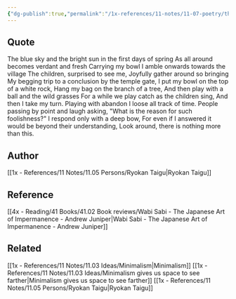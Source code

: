 ```yaml
---
{"dg-publish":true,"permalink":"/1x-references/11-notes/11-07-poetry/there-is-nothing-more-than-this-ryokan-taigu/","title":"There is nothing more than this - Ryokan Taigu","created":"2024-02-14T20:18:17.919+03:00","updated":"2024-02-14T20:18:17.919+03:00"}
---
```



## Quote
The blue sky and the bright sun in the first days of spring
As all around becomes verdant and fresh
Carrying my bowl I amble onwards towards the village
The children, surprised to see me,
Joyfully gather around so bringing
My begging trip to a conclusion by the temple gate,
I put my bowl on the top of a white rock,
Hang my bag on the branch of a tree,
And then play with a ball and the wild grasses
For a while we play catch as the children sing,
And then I take my turn. 
Playing with abandon I loose all track of time.
People passing by point and laugh asking,
"What is the reason for such foolishness?"
I respond only with a deep bow,
For even if I answered it would be beyond their understanding,
Look around, there is nothing more than this.

## Author
[[1x - References/11 Notes/11.05 Persons/Ryokan Taigu\|Ryokan Taigu]]

## Reference
[[4x - Reading/41 Books/41.02 Book reviews/Wabi Sabi - The Japanese Art of Impermanence - Andrew Juniper\|Wabi Sabi - The Japanese Art of Impermanence - Andrew Juniper]]

## Related
[[1x - References/11 Notes/11.03 Ideas/Minimalism\|Minimalism]]
[[1x - References/11 Notes/11.03 Ideas/Minimalism gives us space to see farther\|Minimalism gives us space to see farther]]
[[1x - References/11 Notes/11.05 Persons/Ryokan Taigu\|Ryokan Taigu]]